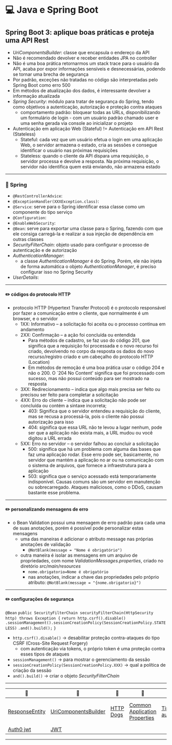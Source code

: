 # :computer: Java e Spring Boot

## Spring Boot 3: aplique boas práticas e proteja uma API Rest

- _UriComponentsBuilder_: classe que encapsula o endereço da API
- Não é recomendado devolver e receber entidades JPA no controller
- Não é uma boa prática retornarmos um stack trace para o usuário da API, acaba por expor informações sensíveis e desnecessárias, podendo se tornar uma brecha de segurança
- Por padrão, exceções não tratadas no código são interpretadas pelo Spring Boot como erro 500
- Em métodos de atualização dos dados, é interessante devolver a informação atualizada
- _Spring Security_: módulo para tratar de segurança do Spring, tendo como objetivos a autenticação, autorização e proteção contra ataques
  - comportamento padrão: bloquear todas as URLs, disponibilizando um formulário de login - com um usuário padrão chamado user e uma senha gerada via console ao inicializar o projeto
- Autenticação em aplicação Web (Stateful) != Autenticação em API Rest (Stateless)
  - Stateful: cada vez que um usuário efetua o login em uma aplicação Web, o servidor armazena o estado, cria as sessões e consegue identificar o usuário nas próximas requisições
  - Stateless: quando o cliente da API dispara uma requisição, o servidor processa e devolve a resposta. Na próxima requisição, o servidor não identifica quem está enviando, não armazena estado

---

### :pencil: Spring

- `@RestControllerAdvice`:
- `@ExceptionHandler(XXXException.class)`:
- `@Service`: serve para o Spring identificar essa classe como um componente do tipo serviço
- `@Configuration`:
- `@EnableWebSecurity`:
- `@Bean`: serve para exportar uma classe para o Spring, fazendo com que ele consiga carregá-la e realizar a sua injeção de dependência em outras classes
- _SecurityFilterChain_: objeto usado para configurar o processo de autenticação e de autorização
- _AuthenticationManager_:
  - a classe _AuthenticationManager_ é do Spring. Porém, ele não injeta de forma automática o objeto _AuthenticationManager_, é preciso configurar isso no Spring Security
- _UserDetails_:

---

#### :pencil2: códigos do protocolo HTTP

- protocolo HTTP (Hypertext Transfer Protocol) é o protocolo responsável por fazer a comunicação entre o cliente, que normalmente é um browser, e o servidor
  - 1XX: Informativo – a solicitação foi aceita ou o processo continua em andamento
  - 2XX: Confirmação – a ação foi concluída ou entendida
    - Para métodos de cadastro, se faz uso do código 201, que significa que a requisição foi processada e o novo recurso foi criado, devolvendo no corpo da resposta os dados do novo recurso/registro criado e um cabeçalho do protocolo HTTP (Location)
    - Em métodos de remoção é uma boa prática usar o código 204 e não o 200. O `204 No Content' significa que foi processado com sucesso, mas não possui conteúdo para ser mostrado na resposta
  - 3XX: Redirecionamento – indica que algo mais precisa ser feito ou precisou ser feito para completar a solicitação
  - 4XX: Erro do cliente – indica que a solicitação não pode ser concluída ou contém a sintaxe incorreta;
    - 403: Significa que o servidor entendeu a requisição do cliente, mas se recusa a processá-la, pois o cliente não possui autorização para isso
    - 404: significa que essa URL não te levou a lugar nenhum, pode ser que a aplicação não exista mais, a URL mudou ou você digitou a URL errada
  - 5XX: Erro no servidor – o servidor falhou ao concluir a solicitação
    - 500: significa que há um problema com alguma das bases que faz uma aplicação rodar. Esse erro pode ser, basicamente, no servidor que mantém a aplicação no ar ou na comunicação com o sistema de arquivos, que fornece a infraestrutura para a aplicação
    - 503: significa que o serviço acessado está temporariamente indisponível. Causas comuns são um servidor em manutenção ou sobrecarregado. Ataques maliciosos, como o DDoS, causam bastante esse problema.

---

#### :pencil2: personalizando mensagens de erro

- o Bean Validation possui uma mensagem de erro padrão para cada uma de suas anotações, porém é possível pode personalizar estas mensagens
  - uma das maneiras é adicionar o atributo message nas próprias anotações de validação
    - `@NotBlank(message = "Nome é obrigatório")`
  - outra maneira é isolar as mensagens em um arquivo de propriedades, com nome _ValidationMessages.properties_, criado no diretório _src/main/resources_
    - `nome.obrigatorio=Nome é obrigatório`
    - nas anotações, indicar a chave das propriedades pelo próprio atributo: `@NotBlank(message = "{nome.obrigatorio}")`

---

#### :pencil2: configurações de segurança

`@Bean`
`public SecurityFilterChain securityFilterChain(HttpSecurity http) throws Exception {`
`return http.csrf().disable()`
`.sessionManagement().sessionCreationPolicy(SessionCreationPolicy.STATELESS)`
`.and().build();`
`}`

- `http.csrf().disable()` -> desabilitar proteção contra-ataques do tipo CSRF (Cross-Site Request Forgery)
  - com autenticação via tokens, o próprio token é uma proteção contra esses tipos de ataques
- `sessionManagement()` -> para mostrar o gerenciamento da sessão 
- `sessionCreationPolicy(SessionCreationPolicy.XXX)` -> qual a política de criação da sessão
- `and().build()` -> criar o objeto _SecurityFilterChain_

---

| :link:                                                                                                                          | :link:                                                                       | :link:                         | :link: | :link:                                                                          | :link: |
|---------------------------------------------------------------------------------------------------------------------------------|------------------------------------------------------------------------------|--------------------------------|--------|---------------------------------------------------------------------------------|--------|
| [ResponseEntity](https://docs.spring.io/spring-framework/docs/current/javadoc-api/org/springframework/http/ResponseEntity.html) | [UriComponentsBuilder](https://www.baeldung.com/spring-uricomponentsbuilder) | [HTTP Dogs](https://http.dog/) | [Common Application Properties](https://docs.spring.io/spring-boot/docs/current/reference/html/application-properties.html) | [Tipos de autenticação](https://www.alura.com.br/artigos/tipos-de-autenticacao) | [Métodos de consulta JPA](https://docs.spring.io/spring-data/jpa/reference/jpa/query-methods.html)   |
| [Auth0 jwt](https://github.com/auth0/java-jwt)                                                                                  | [JWT](https://jwt.io/introduction)                                           |
---
